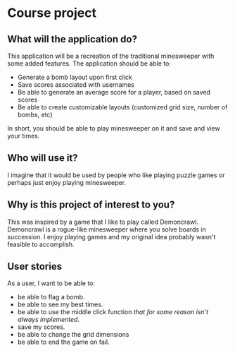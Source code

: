 # Course project

## What will the application do?
This application will be a recreation of the traditional minesweeper with some added features. 
The application should be able to:
- Generate a bomb layout upon first click
- Save scores associated with usernames
- Be able to generate an average score for a player, based on saved scores
- Be able to create customizable layouts (customized grid size, number of bombs, etc)


In short, you should be able to play minesweeper on it and 
save and view your times.

## Who will use it?
I imagine that it would be used by people who like playing puzzle games or perhaps just enjoy playing minesweeper. 

## Why is this project of interest to you?
This was inspired by a game that I like to play called Demoncrawl.
Demoncrawl is a rogue-like minesweeper where you solve boards in succession. 
I enjoy playing games and my original idea probably wasn't feasible to accomplish. 

## User stories
As a user, I want to be able to:
- be able to flag a bomb.
- be able to see my best times.
- be able to use the middle click function *that for some reason isn't always implemented*.
- save my scores.
- be able to change the grid dimensions
- be able to end the game on fail. 
